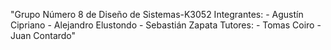 "Grupo Número 8 de Diseño de Sistemas-K3052
	Integrantes:
	- Agustín Cipriano
	- Alejandro Elustondo
	- Sebastián Zapata
	Tutores:
	- Tomas Coiro
	- Juan Contardo" 
